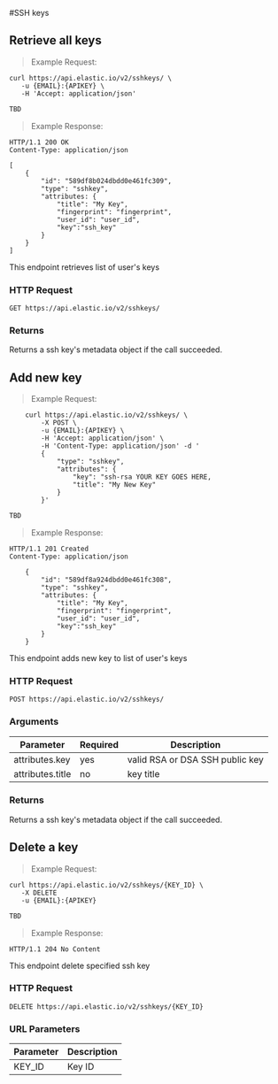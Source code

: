 #SSH keys

## Retrieve all keys

> Example Request:


```shell
curl https://api.elastic.io/v2/sshkeys/ \
   -u {EMAIL}:{APIKEY} \
   -H 'Accept: application/json'
```

```javascript
TBD
```

> Example Response:

```http
HTTP/1.1 200 OK
Content-Type: application/json

[
    {
        "id": "589df8b024dbdd0e461fc309",
        "type": "sshkey",
        "attributes: {
            "title": "My Key",
            "fingerprint": "fingerprint",
            "user_id": "user_id",
            "key":"ssh_key"
        }
    }
]
```

This endpoint retrieves list of user's keys

### HTTP Request
`GET https://api.elastic.io/v2/sshkeys/`


### Returns
Returns a ssh key's metadata object if the call succeeded.















## Add new key

> Example Request:


```shell
    curl https://api.elastic.io/v2/sshkeys/ \
        -X POST \
        -u {EMAIL}:{APIKEY} \
        -H 'Accept: application/json' \
        -H 'Content-Type: application/json' -d '
        {
            "type": "sshkey",
            "attributes": {
                "key": "ssh-rsa YOUR KEY GOES HERE,
                "title": "My New Key"
            }
        }'
```

```javascript
TBD
```

> Example Response:

```http
HTTP/1.1 201 Created
Content-Type: application/json

    {
        "id": "589df8a924dbdd0e461fc308",
        "type": "sshkey",
        "attributes: {
            "title": "My Key",
            "fingerprint": "fingerprint",
            "user_id": "user_id",
            "key":"ssh_key"
        }
    }
```

This endpoint adds new key to list of user's keys

### HTTP Request
`POST https://api.elastic.io/v2/sshkeys/`


### Arguments
Parameter        | Required | Description
---------------- | -------- | -----------
attributes.key   | yes      | valid RSA or DSA SSH public key
attributes.title | no       | key title


### Returns
Returns a ssh key's metadata object if the call succeeded.

















## Delete a key
> Example Request:


```shell
curl https://api.elastic.io/v2/sshkeys/{KEY_ID} \
   -X DELETE
   -u {EMAIL}:{APIKEY}
```

```javascript
TBD
```

> Example Response:

```http
HTTP/1.1 204 No Content
```

This endpoint delete specified ssh key

### HTTP Request
`DELETE https://api.elastic.io/v2/sshkeys/{KEY_ID}`


### URL Parameters
Parameter | Description
--------- | -----------
KEY_ID    | Key ID
